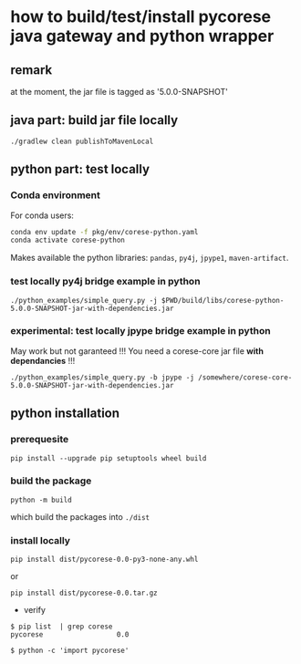 # how to build/test/install pycorese java gateway and python wrapper

## remark

at the moment, the jar file is tagged as '5.0.0-SNAPSHOT'

## java part: build jar file locally

```
./gradlew clean publishToMavenLocal
```

## python part: test locally

### Conda environment

For conda users:
```bash
conda env update -f pkg/env/corese-python.yaml
conda activate corese-python
```

Makes available the python libraries: `pandas`, `py4j`, `jpype1`, `maven-artifact`.

### test locally py4j bridge example in python

```
./python_examples/simple_query.py -j $PWD/build/libs/corese-python-5.0.0-SNAPSHOT-jar-with-dependencies.jar
```


### experimental: test locally jpype bridge example in python

May work but not garanteed !!! You need a corese-core jar file **with dependancies** !!!

```
./python_examples/simple_query.py -b jpype -j /somewhere/corese-core-5.0.0-SNAPSHOT-jar-with-dependencies.jar
```

## python installation

### prerequesite

```
pip install --upgrade pip setuptools wheel build
```

### build the package

```
python -m build
```

which build the packages into `./dist`


### install locally

```
pip install dist/pycorese-0.0-py3-none-any.whl
```

or
```
pip install dist/pycorese-0.0.tar.gz
```

- verify

```
$ pip list  | grep corese
pycorese                  0.0

$ python -c 'import pycorese'
```
